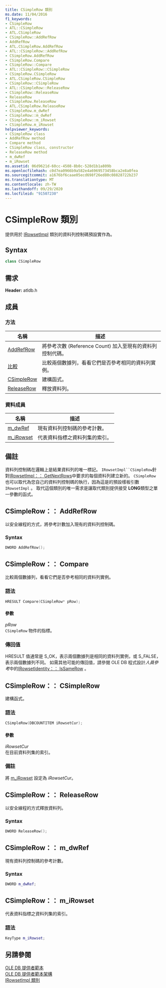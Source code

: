 ```yaml
---
title: CSimpleRow 類別
ms.date: 11/04/2016
f1_keywords:
- CSimpleRow
- ATL::CSimpleRow
- ATL.CSimpleRow
- CSimpleRow::AddRefRow
- AddRefRow
- ATL.CSimpleRow.AddRefRow
- ATL::CSimpleRow::AddRefRow
- CSimpleRow.AddRefRow
- CSimpleRow.Compare
- CSimpleRow::Compare
- ATL::CSimpleRow::CSimpleRow
- CSimpleRow.CSimpleRow
- ATL.CSimpleRow.CSimpleRow
- CSimpleRow::CSimpleRow
- ATL::CSimpleRow::ReleaseRow
- CSimpleRow::ReleaseRow
- ReleaseRow
- CSimpleRow.ReleaseRow
- ATL.CSimpleRow.ReleaseRow
- CSimpleRow.m_dwRef
- CSimpleRow::m_dwRef
- CSimpleRow::m_iRowset
- CSimpleRow.m_iRowset
helpviewer_keywords:
- CSimpleRow class
- AddRefRow method
- Compare method
- CSimpleRow class, constructor
- ReleaseRow method
- m_dwRef
- m_iRowset
ms.assetid: 06d9621d-60cc-4508-8b0c-528d1b1a809b
ms.openlocfilehash: c0d7ea0966b9a582e4a6969573458bca2e8a0fea
ms.sourcegitcommit: a1676bf6caae05ecd698f26ed80c08828722b237
ms.translationtype: MT
ms.contentlocale: zh-TW
ms.lasthandoff: 09/29/2020
ms.locfileid: "91507230"
---
```

# <a name="csimplerow-class"></a>CSimpleRow 類別

提供用於 [IRowsetImpl](../../data/oledb/irowsetimpl-class.md) 類別的資料列控制碼預設實作為。

## <a name="syntax"></a>Syntax

```cpp
class CSimpleRow
```

## <a name="requirements"></a>需求

**Header:** atldb.h

## <a name="members"></a>成員

### <a name="methods"></a>方法

| 名稱 | 描述 |
|-|-|
|[AddRefRow](#addrefrow)|將參考次數 (Reference Count) 加入至現有的資料列控制代碼。|
|[比較](#compare)|比較兩個數據列，看看它們是否參考相同的資料列實例。|
|[CSimpleRow](#csimplerow)|建構函式。|
|[ReleaseRow](#releaserow)|釋放資料列。|

### <a name="data-members"></a>資料成員

| 名稱 | 描述 |
|-|-|
|[m_dwRef](#dwref)|現有資料列控制碼的參考計數。|
|[m_iRowset](#irowset)|代表資料指標之資料列集的索引。|

## <a name="remarks"></a>備註

資料列控制碼在邏輯上是結果資料列的唯一標記。 `IRowsetImpl``CSimpleRow`針對[IRowsetImpl：： GetNextRows](./irowsetimpl-class.md#getnextrows)中要求的每個資料列建立新的。 `CSimpleRow` 也可以取代為您自己的資料列控制碼的執行，因為這是的預設樣板引數 `IRowsetImpl` 。 取代這個類別的唯一需求是讓取代類別提供接受 **LONG**類型之單一參數的函式。

## <a name="csimplerowaddrefrow"></a><a name="addrefrow"></a> CSimpleRow：： AddRefRow

以安全線程的方式，將參考計數加入現有的資料列控制碼。

### <a name="syntax"></a>Syntax

```cpp
DWORD AddRefRow();
```

## <a name="csimplerowcompare"></a><a name="compare"></a> CSimpleRow：： Compare

比較兩個數據列，看看它們是否參考相同的資料列實例。

### <a name="syntax"></a>語法

```cpp
HRESULT Compare(CSimpleRow* pRow);
```

#### <a name="parameters"></a>參數

*pRow*<br/>
`CSimpleRow` 物件的指標。

### <a name="return-value"></a>傳回值

HRESULT 值通常是 S_OK，表示兩個數據列是相同的資料列實例，或 S_FALSE，表示兩個數據列不同。 如需其他可能的傳回值，請參閱 OLE DB 程式設計*人員參考*中的[IRowsetIdentity：： IsSameRow](/previous-versions/windows/desktop/ms719629(v=vs.85)) 。

## <a name="csimplerowcsimplerow"></a><a name="csimplerow"></a> CSimpleRow：： CSimpleRow

建構函式。

### <a name="syntax"></a>語法

```cpp
CSimpleRow(DBCOUNTITEM iRowsetCur);
```

#### <a name="parameters"></a>參數

*iRowsetCur*<br/>
在目前資料列集的索引。

### <a name="remarks"></a>備註

將 [m_iRowset](#irowset) 設定為 *iRowsetCur*。

## <a name="csimplerowreleaserow"></a><a name="releaserow"></a> CSimpleRow：： ReleaseRow

以安全線程的方式釋放資料列。

### <a name="syntax"></a>Syntax

```cpp
DWORD ReleaseRow();
```

## <a name="csimplerowm_dwref"></a><a name="dwref"></a> CSimpleRow：： m_dwRef

現有資料列控制碼的參考計數。

### <a name="syntax"></a>Syntax

```cpp
DWORD m_dwRef;
```

## <a name="csimplerowm_irowset"></a><a name="irowset"></a> CSimpleRow：： m_iRowset

代表資料指標之資料列集的索引。

### <a name="syntax"></a>語法

```cpp
KeyType m_iRowset;
```

## <a name="see-also"></a>另請參閱

[OLE DB 提供者範本](../../data/oledb/ole-db-provider-templates-cpp.md)<br/>
[OLE DB 提供者範本架構](../../data/oledb/ole-db-provider-template-architecture.md)<br/>
[IRowsetImpl 類別](../../data/oledb/irowsetimpl-class.md)
